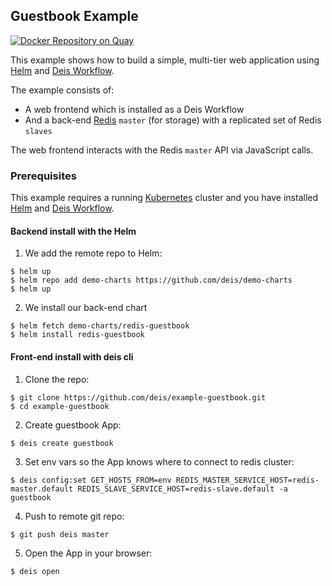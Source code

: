 
## Guestbook Example

[![Docker Repository on Quay](https://quay.io/repository/deis/example-guestbook/status "Docker Repository on Quay")](https://quay.io/repository/deis/example-guestbook)

This example shows how to build a simple, multi-tier web application using [Helm](https://helm.sh) and [Deis Workflow](https://deis.com/).

The example consists of:

- A web frontend which is installed as a Deis Workflow
- And a back-end [Redis](http://redis.io/) `master` (for storage) with a replicated set of Redis `slaves`

The web frontend interacts with the Redis `master` API via JavaScript calls.

### Prerequisites

This example requires a running [Kubernetes](https://kubernetes.io) cluster and you have installed [Helm](https://helm.sh) and [Deis Workflow](https://github.com/deis/workflow).

#### Backend install with the Helm

1) We add the remote repo to Helm:
```
$ helm up
$ helm repo add demo-charts https://github.com/deis/demo-charts
$ helm up
```

2) We install our back-end chart
```
$ helm fetch demo-charts/redis-guestbook
$ helm install redis-guestbook
```

#### Front-end install with deis cli

1) Clone the repo:
```
$ git clone https://github.com/deis/example-guestbook.git
$ cd example-guestbook
```

2) Create guestbook App:
```
$ deis create guestbook
```

3) Set env vars so the App knows where to connect to redis cluster:
```
$ deis config:set GET_HOSTS_FROM=env REDIS_MASTER_SERVICE_HOST=redis-master.default REDIS_SLAVE_SERVICE_HOST=redis-slave.default -a guestbook
```

4) Push to remote git repo:
```
$ git push deis master
```

5) Open the App in your browser:
```
$ deis open
```
